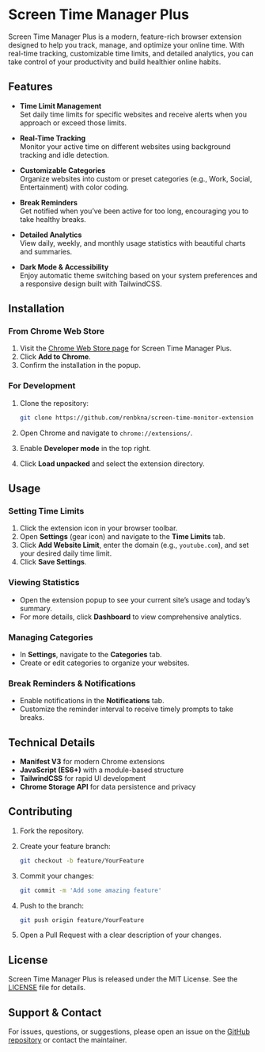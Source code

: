 # Screen Time Manager Plus

Screen Time Manager Plus is a modern, feature-rich browser extension designed to help you track, manage, and optimize your online time. With real-time tracking, customizable time limits, and detailed analytics, you can take control of your productivity and build healthier online habits.

## Features

- **Time Limit Management**  
  Set daily time limits for specific websites and receive alerts when you approach or exceed those limits.

- **Real-Time Tracking**  
  Monitor your active time on different websites using background tracking and idle detection.

- **Customizable Categories**  
  Organize websites into custom or preset categories (e.g., Work, Social, Entertainment) with color coding.

- **Break Reminders**  
  Get notified when you’ve been active for too long, encouraging you to take healthy breaks.

- **Detailed Analytics**  
  View daily, weekly, and monthly usage statistics with beautiful charts and summaries.

- **Dark Mode & Accessibility**  
  Enjoy automatic theme switching based on your system preferences and a responsive design built with TailwindCSS.

## Installation

### From Chrome Web Store

1. Visit the [Chrome Web Store page](#) for Screen Time Manager Plus.
2. Click **Add to Chrome**.
3. Confirm the installation in the popup.

### For Development

1. Clone the repository:

    ```bash
    git clone https://github.com/renbkna/screen-time-monitor-extension
    ```

2. Open Chrome and navigate to `chrome://extensions/`.
3. Enable **Developer mode** in the top right.
4. Click **Load unpacked** and select the extension directory.

## Usage

### Setting Time Limits

1. Click the extension icon in your browser toolbar.
2. Open **Settings** (gear icon) and navigate to the **Time Limits** tab.
3. Click **Add Website Limit**, enter the domain (e.g., `youtube.com`), and set your desired daily time limit.
4. Click **Save Settings**.

### Viewing Statistics

- Open the extension popup to see your current site’s usage and today’s summary.
- For more details, click **Dashboard** to view comprehensive analytics.

### Managing Categories

- In **Settings**, navigate to the **Categories** tab.
- Create or edit categories to organize your websites.

### Break Reminders & Notifications

- Enable notifications in the **Notifications** tab.
- Customize the reminder interval to receive timely prompts to take breaks.

## Technical Details

- **Manifest V3** for modern Chrome extensions
- **JavaScript (ES6+)** with a module-based structure
- **TailwindCSS** for rapid UI development
- **Chrome Storage API** for data persistence and privacy

## Contributing

1. Fork the repository.
2. Create your feature branch:  

    ```bash
    git checkout -b feature/YourFeature
    ```

3. Commit your changes:  

    ```bash
    git commit -m 'Add some amazing feature'
    ```

4. Push to the branch:  

    ```bash
    git push origin feature/YourFeature
    ```

5. Open a Pull Request with a clear description of your changes.

## License

Screen Time Manager Plus is released under the MIT License. See the [LICENSE](LICENSE) file for details.

## Support & Contact

For issues, questions, or suggestions, please open an issue on the [GitHub repository](https://github.com/renbkna/screen-time-monitor-extension) or contact the maintainer.
